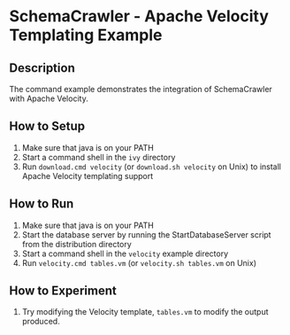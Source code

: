 # SchemaCrawler - Apache Velocity Templating Example

## Description
The command example demonstrates the integration of SchemaCrawler with Apache Velocity.

## How to Setup
1. Make sure that java is on your PATH
2. Start a command shell in the `ivy` directory 
3. Run `download.cmd velocity` (or `download.sh velocity` on Unix) to
   install Apache Velocity templating support 

## How to Run
1. Make sure that java is on your PATH
2. Start the database server by running the StartDatabaseServer script from the distribution directory 
3. Start a command shell in the `velocity` example directory
5. Run `velocity.cmd tables.vm` (or `velocity.sh tables.vm` on Unix) 

## How to Experiment
1. Try modifying the Velocity template, `tables.vm` to modify the output produced. 
